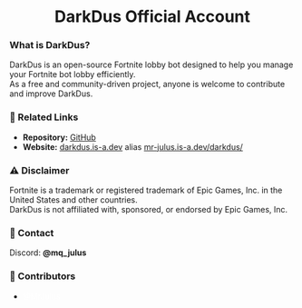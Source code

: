 <h1 align="center">DarkDus Official Account</h1>

<h3 align="left">What is DarkDus?</h3>
<p>
    DarkDus is an open-source Fortnite lobby bot designed to help you manage your Fortnite bot lobby efficiently. <br>
    As a free and community-driven project, anyone is welcome to contribute and improve DarkDus.
</p>

<h3 align="left">🔗 Related Links</h3>
<ul>
    <li><strong>Repository:</strong> <a href="https://github.com/DarkDusOfficial/CustomFortniteBotLobby">GitHub</a></li>
    <li><strong>Website:</strong> <a href="https://darkdus.is-a.dev">darkdus.is-a.dev</a> alias <a href="https://mr-julus.is-a.dev/darkdus/">mr-julus.is-a.dev/darkdus/</a></li>
</ul>

<h3 align="left">⚠️ Disclaimer</h3>
<p>
    Fortnite is a trademark or registered trademark of Epic Games, Inc. in the United States and other countries. <br>
    DarkDus is not affiliated with, sponsored, or endorsed by Epic Games, Inc.
</p>

<h3 align="left">💬 Contact</h3>
<p>
    Discord: <strong>@mq_julus</strong>
</p>

<h3 align="left">👥 Contributors</h3>
<ul>
    <li><a href="https://discord.com/users/924233905857499166" style="color: white; text-decoration: none;">@MrJulus</a></li>
</ul>
